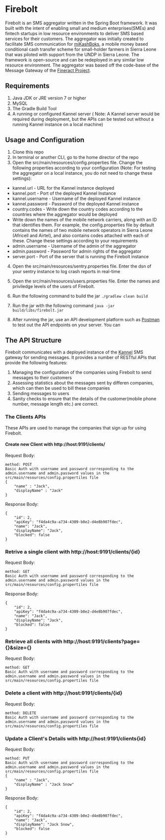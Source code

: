 # Firebolt
Firebolt is an SMS aggregator written in the Spring Boot framework. It was built with the intent of enabling small and medium enterprises(SMEs) and fintech startups in low resource environments to deliver SMS based services for their customers. The aggregator was initially created to facilitate SMS communication for [miKashBoks](https://mikashboks.com/), a mobile money based conditional cash transfer scheme for small-holder farmers in Sierra Leone that was piloted with support from the UNDP in Sierra Leone. The framework is open-source and can be redeployed in  any similar low resource environment. The aggregator was based off the code-base of the Message Gateway of the [Fineract Project](https://github.com/openMF/message-gateway).

## Requirements
1. Java JDK or JRE version 7 or higher
2. MySQL 
3. The Gradle Build Tool 
4. A running or configured Kannel server ( Note: A Kannel server would be required during deployment, but the APIs can be tested out without a running Kannel instance on a local machine)

## Usage and Configuration
1. Clone this repo
2. In terminal or another CLI, go to the home director of the repo 
3. Open the src/main/resources/config.properties file. Change the following properties according to your configuration (Note: For testing the aggregator on a local instance, you do not need to change these settings):
* kannel.url - URL for the Kannel instance deployed
* kannel.port - Port of the deployed Kannel Instance
* kannel.username - Username of the deployed Kannel instance
* kannel.password - Password of the deployed Kannel instance
* country.codes - Write down the country codes according to the countries where the aggregator would be deployed
* Write down the names of the mobile network carriers, along with an ID that identifies them. For example, the config.properties file by default contains the names of two mobile network operators in Sierra Leone (Africell and Airtel), and also contains codes attached with each of these. Change these settings according to your requirements
* admin.username - Username of the admin of the aggregator
* admin.password - Password for admin rights of the aggregator
* server.port - Port of the server that is running the Firebolt instance 
4. Open the src/main/resources/sentry.properties file. Enter the dsn of your sentry instance to log crash reports in real-time 
5. Open the src/main/resources/users.properties file. Enter the names and priviledge levels of the users of Firebolt. 
3. Run the following command to build the jar
  `./gradlew clean build` 
4. Run the jar with the following command 
`java -jar build/libs/firebolt.jar` 

5. After running the jar, use an API development platform such as [Postman](https://www.getpostman.com/) to test out the API endpoints on your server. You can 

## The API Structure 
Firebolt communicates with a deployed instance of the [Kannel](https://www.kannel.org/) SMS gateway for sending messages. It provides a number of RESTful APIs that provide the following features:
1. Managing the configuration of the companies using Firebolt to send messages to their customers
2. Assessing statistics about the messages sent by differen companies, which can then be used to bill these companies
3. Sending messages to users 
4. Sanity checks to ensure that the details of the customer(mobile phone number, message length etc.) are correct. 

### The Clients APIs
These APIs are used to manage the companies that sign up for using Firebolt. 

#### Create new Client with http://host:9191/clients/ 
Request Body:
```
method: POST 
Basic Auth with username and password corresponding to the admin.username and admin.password values in the src/main/resources/config.propertiles file
{
	"name" : "Jack",
	"displayName" : "Jack"
}
``` 
Response Body:
```
{
    "id": 2,
    "apiKey": "f4da4c9a-a734-4309-b0e2-d4e8b907fdec",
    "name": "Jack",
    "displayName": "Jack",
    "blocked": false
}
```
### Retrive a single client with http://host:9191/clients/{id} 
Request Body:
```
method: GET 
Basic Auth with username and password corresponding to the admin.username and admin.password values in the src/main/resources/config.propertiles file
``` 
Response Body:
```
{
    "id": 2,
    "apiKey": "f4da4c9a-a734-4309-b0e2-d4e8b907fdec",
    "name": "Jack",
    "displayName": "Jack",
    "blocked": false
}
``` 
### Retrieve all clients with http://host:9191/clients?page={}&size={} 
Request Body:
```
method: GET 
Basic Auth with username and password corresponding to the admin.username and admin.password values in the src/main/resources/config.propertiles file
```  
### Delete a client with http://host:9191/clients/{id}
Request Body:
```
method: DELETE 
Basic Auth with username and password corresponding to the admin.username and admin.password values in the src/main/resources/config.propertiles file
```  
### Update a Client's Details with http://host:9191/clients{id}
Request Body:
```
method: PUT 
Basic Auth with username and password corresponding to the admin.username and admin.password values in the src/main/resources/config.propertiles file 
{
	"name" : "Jack",
	"displayName" : "Jack Snow"
}
```  
Response Body: 
```
{
    "id": 2,
    "apiKey": "f4da4c9a-a734-4309-b0e2-d4e8b907fdec",
    "name": "Jack",
    "displayName": "Jack Snow",
    "blocked": false
}
``` 
